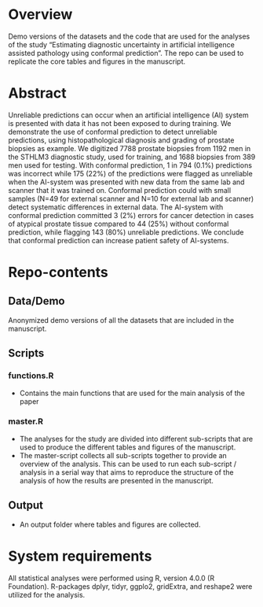 # Overview
Demo versions of the datasets and the code that are used for the analyses of the study “Estimating diagnostic uncertainty in artificial intelligence assisted pathology using conformal prediction”. The repo can be used to replicate the core tables and figures in the manuscript.


# Abstract
Unreliable predictions can occur when an artificial intelligence (AI) system is presented with data it has not been exposed to during training. We demonstrate the use of conformal prediction to detect unreliable predictions, using histopathological diagnosis and grading of prostate biopsies as example. We digitized 7788 prostate biopsies from 1192 men in the STHLM3 diagnostic study, used for training, and 1688 biopsies from 389 men used for testing. With conformal prediction, 1 in 794 (0.1%) predictions was incorrect while 175 (22%) of the predictions were flagged as unreliable when the AI-system was presented with new data from the same lab and scanner that it was trained on. Conformal prediction could with small samples (N=49 for external scanner and N=10 for external lab and scanner) detect systematic differences in external data. The AI-system with conformal prediction committed  3 (2%) errors for cancer detection in cases of atypical prostate tissue compared to 44 (25%) without conformal prediction, while flagging 143 (80%) unreliable predictions. We conclude that conformal prediction can increase patient safety of AI-systems.

# Repo-contents

## Data/Demo
Anonymized demo versions of all the datasets that are included in the manuscript. 

## Scripts

### functions.R
- Contains the main functions that are used for the main analysis of the paper

### master.R
- The analyses for the study are divided into different sub-scripts that are used to produce the different tables and figures of the manuscript.
- The master-script collects all sub-scripts together to provide an overview of the analysis. This can be used to run each sub-script / analysis in a serial way that aims to reproduce the structure of the analysis of how the results are presented in the manuscript.

## Output
- An output folder where tables and figures are collected. 

# System requirements
All statistical analyses were performed using R, version 4.0.0 (R Foundation). R-packages dplyr, tidyr, ggplo2, gridExtra, and reshape2 were utilized for the analysis.
